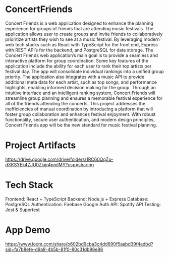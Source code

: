 # ConcertFriends

Concert Friends is a web application designed to enhance the planning experience for groups of friends that are attending music festivals. The application allows user to create groups and invite friends to collaboratively prioritize artists they wish to see at a music festival. By leveraging modern web tech stacks such as React with TypeScript for the front end, Express with REST API’s for the backend, and PostgreSQL for data storage. The Concert Friends web application’s main goal is to provide a seamless and interactive platform for group coordination. 
Some key features of the application include the ability for each user to rank their top artists per festival day. The app will consolidate individual rankings into a unified group priority. The application also integrates with a music API to provide additional meta data for each artist, such as top songs, and performance highlights, enabling informed decision making for the group. Through an intuitive interface and an intelligent ranking system, Concert Friends will streamline group planning and ensures a memorable festival experience for all of the friends attending the concerts. 
This project addresses the inefficiencies of manual coordination by introducing a platform that will foster group collaboration and enhances festival enjoyment. With robust functionality, secure user authentication, and modern design principles, Concert Friends app will be the new standard for  music festival planning.


# Project Artifacts
https://drive.google.com/drive/folders/1RC60QqZu-dXKSYEk4ZJU0Zlajr4pmIMY?usp=sharing

# Tech Stack
Frontend: React + TypeScript
Backend: Node.js + Express
Database: PostgreSQL
Authentication: Firebase Google Auth
API: Spotify API
Testing: Jest & Supertest


# App Demo
https://www.loom.com/share/b602bd9cba3c4dd690f5aabd39f4adbd?sid=fa7b8efe-d9a8-4b5b-81f0-80c31db96e86

